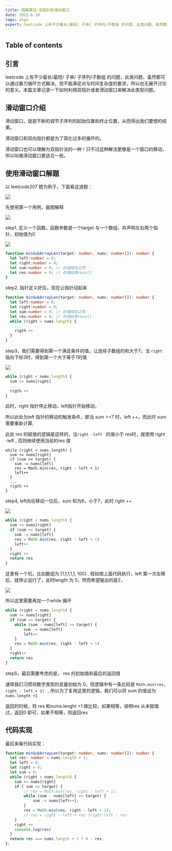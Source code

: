 ```yaml
---
title: 图解算法-双指针和滑动窗口
date: 2022.6.10
tags: algo
expert: leetcode 上有不少最长/最短/ 子串/ 子序列/子数组 的问题，此类问题，虽然都可以通过暴力循环方式解决
---
```


## Table of contents

## 引言

leetcode 上有不少最长/最短/ 子串/ 子序列/子数组 的问题，此类问题，虽然都可以通过暴力循环方式解决，但不能满足对与时间复杂度的要求，所以也无展开讨论的意义。本篇文章记录一下如何利用双指针或者滑动窗口来解决此类型问题。

## 滑动窗口介绍

滑动窗口，就是不断的调节子序列的起始位置和终止位置，从而得出我们要想的结果。

滑动窗口和双向指针都是为了简化过多的循环的。

滑动窗口也可以理解为双指针法的一种！只不过这种解法更像是一个窗口的移动，
所以叫做滑动窗口更适合一些。

## 使用滑动窗口解题

以 leetcode207 题为例子，下面看这道题：

![](http://ywcm.oss-cn-beijing.aliyuncs.com/2022-10-13-164535.png)

先使用第一个用例，画图解释

![](http://ywcm.oss-cn-beijing.aliyuncs.com/2022-10-14-014204.png)

step1, 定义一个函数，函数参数是一个target 与一个数组，并声明左右两个指针，初始值为0

![](http://ywcm.oss-cn-beijing.aliyuncs.com/2022-10-14-014224.png)



```typescript
function minSubArrayLen(target: number, nums: number[]): number {
  let left:number = 0;   
  let right:number = 0;
  let sum:number = 0; // 存储相加之和  
  let res:number = 0; // 存储结果result
}
```



step2, 指针定义好后，现在让指针动起来

```typescript
function minSubArrayLen(target: number, nums: number[]): number {
  let left:number = 0;  
  let right:number = 0;
  let sum:number = 0; // 存储相加之和  
  let res:number = 0; // 存储结果result
  while (right < nums.length) {
    ...
    rigth ++
  }
}
```



step3，我们需要得到第一个满足条件的值，让连续子数组的和大于7。当 `right` 指向下标3时，得到第一个大于等于7的值



![](http://road2code.oss-cn-hangzhou.aliyuncs.com/blog/2022-10-14-021108.png)

```typescript
while (right < nums.length) {
  sum += nums[right]
  ...
  rigth ++
}
```

此时，right 指针停止移动，left指针开始移动，

所以此处为left 指针的移动的触发条件，即当 sum >=7  时，left ++，而此时 sum 需要重新计算,

此处 res 的赋值的逻辑是这样的，当`right -left ` 的值小于 res时，就使用 right -left , 否则继续使用当前的res 值

```
while (right < nums.length) {
  sum += nums[right]
  if (sum >= target) {
    sum -= nums[left]
    res = Math.min(res, right - left + 1)
    left++
  } 
  ...
  rigth ++
}
```



step4, left向后移动一位后，sum 和为6，小于7，此时 right ++

![](http://road2code.oss-cn-hangzhou.aliyuncs.com/blog/032007.png)

```typescript
while (right < nums.length) {
  sum += nums[right]
  if (sum >= target) {
    sum -= nums[left]
    res = Math.min(res, right - left + 1)
    left++
  } 
  right ++
  return res
}
```



这里有一个坑，比如数组为 [1,1,1,1,1, 100] ,  假如按上面代码执行，left 第一次左移后，就停止运行了，此时length 为 5，然而希望输出的是2，

![](http://road2code.oss-cn-hangzhou.aliyuncs.com/blog/041335.png)



所以这里需要再加一个while 循环

```ts
while (right < nums.length) {
  sum += nums[right]
  if (sum >= target) {
    while (sum - nums[left] >= target) {
    	sum -= nums[left]
     	left++
    }
    res = Math.min(res, right - left + 1)  
  } 
  right++
  return res
}
```



step5，最后需要考虑的是， res 的初始值和最后的返回值

通常我们习惯将数字类型的变量初始为 0，但逻辑中有一条比较是 `Math.min(res, right - left + 1) ` , 所以为了复用这里的逻辑，我们可以将 sum 的值设为 `nums.length +1`

返回的时候，将 res 和nums.lenght +1 做比较，如果相等，说明res 从未赋值过，返回0 即可，如果不相等，则返回res

## 代码实现

最后来看代码实现：

```typescript
function minSubArrayLen(target: number, nums: number[]): number { 
  let res: number = nums.length + 1;
  let left = 0;
  let right = 0;
  let sum = 0;
  while (right < nums.length) {
    sum += nums[right]
    if ( sum >= target) {
        // res = Math.min(res, right - left + 1);
        while (sum - nums[left] >= target) {
            sum -= nums[left++];
        }
        res = Math.min(res, right - left + 1);
        // res = right - left < res ?right-left : res
    }
    right ++
    console.log(res)
  }
  return res === nums.length + 1 ? 0 : res;
};
```






























